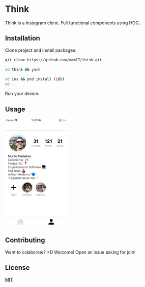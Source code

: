 # Think

Think is a Instagram clone. Full functional components using HOC.
## Installation

Clone project and install packages:

```bash
git clone https://github.com/mam17/think.git
```
```bash
cd think && yarn
```
```bash
cd ios && pod install (iOS)
cd ..
```


Run your device.

## Usage
<img src="/images/stage1.png" width="200" height="350"  >

## Contributing
Want to colaborate? =D Welcome! Open an issue asking for join!

## License
[MIT](https://choosealicense.com/licenses/mit/)
